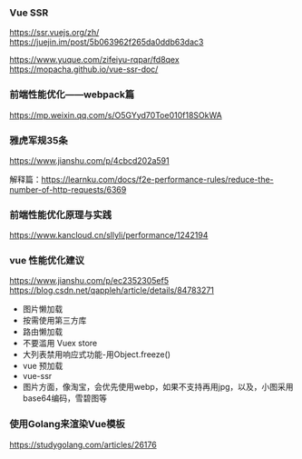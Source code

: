### Vue SSR

https://ssr.vuejs.org/zh/
https://juejin.im/post/5b063962f265da0ddb63dac3

https://www.yuque.com/zifeiyu-rqpar/fd8qex
https://mopacha.github.io/vue-ssr-doc/

### 前端性能优化——webpack篇
https://mp.weixin.qq.com/s/O5GYyd70Toe010f18SOkWA

### 雅虎军规35条
https://www.jianshu.com/p/4cbcd202a591

解释篇：https://learnku.com/docs/f2e-performance-rules/reduce-the-number-of-http-requests/6369


### 前端性能优化原理与实践
https://www.kancloud.cn/sllyli/performance/1242194

### vue 性能优化建议
https://www.jianshu.com/p/ec2352305ef5
https://blog.csdn.net/qappleh/article/details/84783271

- 图片懒加载
- 按需使用第三方库
- 路由懒加载
- 不要滥用 Vuex store
- 大列表禁用响应式功能-用Object.freeze()
- vue 预加载
- vue-ssr
- 图片方面，像淘宝，会优先使用webp，如果不支持再用jpg，以及，小图采用base64编码，雪碧图等

### 使用Golang来渲染Vue模板
https://studygolang.com/articles/26176